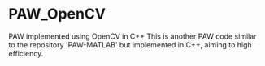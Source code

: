 # PAW_OpenCV
PAW implemented using OpenCV in C++
This is another PAW code similar to the repository 'PAW-MATLAB' but implemented in C++, aiming to high efficiency.
